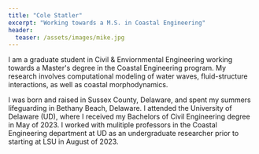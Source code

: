 ```yaml
---
title: "Cole Statler"
excerpt: "Working towards a M.S. in Coastal Engineering"
header:
  teaser: /assets/images/mike.jpg
---
```


I am a graduate student in Civil & Enviornmental Engineering working towards a Master's degree in the Coastal Engineering program. My research involves computational modeling of water waves, fluid-structure interactions, as well as coastal morphodynamics. 

I was born and raised in Sussex County, Delaware, and spent my summers lifeguarding in Bethany Beach, Delaware. I attended the University of Delaware (UD), where I received my Bachelors of Civil Engineering degree in May of 2023. I worked with mulitiple professors in the Coastal Engineering department at UD as an undergraduate researcher prior to starting at LSU in August of 2023. 

